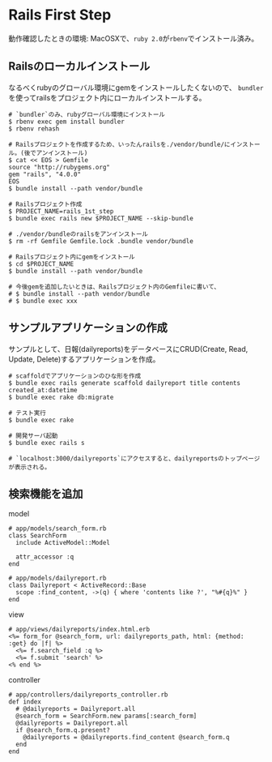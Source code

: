 # Rails First Step

動作確認したときの環境: MacOSXで、`ruby 2.0`が`rbenv`でインストール済み。


## Railsのローカルインストール

なるべくrubyのグローバル環境にgemをインストールしたくないので、
`bundler`を使ってrailsをプロジェクト内にローカルインストールする。

```
# `bundler`のみ、rubyグローバル環境にインストール
$ rbenv exec gem install bundler
$ rbenv rehash

# Railsプロジェクトを作成するため、いったんrailsを./vendor/bundle/にインストール。(後でアンインストール)
$ cat << EOS > Gemfile
source "http://rubygems.org"
gem "rails", "4.0.0"
EOS
$ bundle install --path vendor/bundle

# Railsプロジェクト作成
$ PROJECT_NAME=rails_1st_step
$ bundle exec rails new $PROJECT_NAME --skip-bundle

# ./vendor/bundleのrailsをアンインストール
$ rm -rf Gemfile Gemfile.lock .bundle vendor/bundle

# Railsプロジェクト内にgemをインストール
$ cd $PROJECT_NAME
$ bundle install --path vendor/bundle

# 今後gemを追加したいときは、Railsプロジェクト内のGemfileに書いて、
# $ bundle install --path vendor/bundle
# $ bundle exec xxx
```


## サンプルアプリケーションの作成

サンプルとして、日報(dailyreports)をデータベースにCRUD(Create, Read, Update, Delete)するアプリケーションを作成。

```
# scaffoldでアプリケーションのひな形を作成
$ bundle exec rails generate scaffold dailyreport title contents created_at:datetime
$ bundle exec rake db:migrate

# テスト実行
$ bundle exec rake

# 開発サーバ起動
$ bundle exec rails s

# `localhost:3000/dailyreports`にアクセスすると、dailyreportsのトップページが表示される。
```


## 検索機能を追加

model

```
# app/models/search_form.rb
class SearchForm
  include ActiveModel::Model

  attr_accessor :q
end
```

```
# app/models/dailyreport.rb
class Dailyreport < ActiveRecord::Base
  scope :find_content, ->(q) { where 'contents like ?', "%#{q}%" }
end
```

view

```
# app/views/dailyreports/index.html.erb
<%= form_for @search_form, url: dailyreports_path, html: {method: :get} do |f| %>
  <%= f.search_field :q %>
  <%= f.submit 'search' %>
<% end %>
```

controller

```
# app/controllers/dailyreports_controller.rb
def index
  # @dailyreports = Dailyreport.all
  @search_form = SearchForm.new params[:search_form]
  @dailyreports = Dailyreport.all
  if @search_form.q.present?
    @dailyreports = @dailyreports.find_content @search_form.q
  end
end
```
